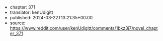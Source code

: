 - chapter: 371
- translator: kenUdigitt
- published: 2024-03-22T13:21:35+00:00
- source: https://www.reddit.com/user/kenUdigitt/comments/1bkz3j7/novel_chapter_371
